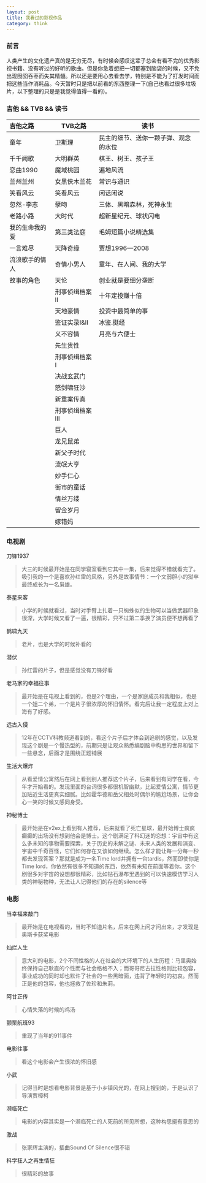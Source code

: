 ```yaml
---
layout: post
title: 我看过的影视作品
category: think
---
```


### 前言
人类产生的文化遗产真的是无穷无尽，有时候会感叹这辈子总会有看不完的优秀影视书籍、没有听过的好听的歌曲。但是你急着想把一切都塞到脑袋的时候，又不免出现囫囵吞枣而失其精髓。所以还是要用心去看去学，特别是不能为了打发时间而把这些当作消耗品。今天暂时只是把以前看的东西整理一下(自己也看过很多垃圾片，以下整理的只是是我觉得值得一看的)。

### 吉他 && TVB && 读书

|吉他之路|TVB之路|读书|
|:----|----|----|
|童年 	    |卫斯理 	      |民主的细节、送你一颗子弹、观念的水位|
|千千阙歌 	|大明群英 	    |棋王、树王、孩子王|
|恋曲1990 	|魔域桃园 	    |遍地风流|
|兰州兰州 	|女黑侠木兰花 	|常识与通识|
|笑看风云 	|笑看风云 	    |闲话闲说|
|忽然-李志 	|孽吻 	    |三体、黑暗森林，死神永生|
|老路小路 	|大时代	    |超新星纪元、球状闪电|
|我的生命我的爱 	  |第三类法庭 |毛姆短篇小说精选集|
|一言难尽 	        |天降奇缘 |贾想1996—2008|
|流浪歌手的情人     |奇情小男人 |童年、在人间、我的大学|
|故事的角色         | 天伦   |创业就是要细分垄断|
||刑事侦缉档案Ⅱ|十年定投赚十倍|
||天地豪情|投资中最简单的事|
||鉴证实录Ⅰ&Ⅱ|冰鉴.挺经|
||义不容情|月亮与六便士|
||先生贵性||
||刑事侦缉档案Ⅰ||
||决战玄武门||
||怒剑啸狂沙||
||新重案传真||
||刑事侦缉档案Ⅲ||
||巨人||
||龙兄鼠弟||
||新父子时代||
||流氓大亨||
||妙手仁心||
||街市的童话||
||情丝万缕||
||留金岁月||
||嫁错妈||

### 电视剧

刀锋1937

> 大三的时候最开始是在同学寝室看到它其中一集，后来觉得不错就看完了。吸引我的一个是喜欢孙红雷的风格，另外是故事情节：一个文弱胆小的狱卒最终成长为一名枭雄。

泰星来客

> 小学的时候就看过，当时对手臂上扎着一只蜘蛛似的生物可以当做武器印象很深，大学时候又看了一遍，很精彩，只不过第二季换了演员便不想再看了

鹤啸九天

> 老片，也是大学的时候补看的

潜伏

> 孙红雷的片子，但是感觉没有刀锋好看

老马家的幸福往事

> 最开始是在电视上看到的，也是2个理由，一个是家庭成员和我相似，也是一个姐二个弟，一个是片子很浓厚的怀旧情怀。看完后让我一定程度上对上海有了好感。

远古入侵

> 12年在CCTV科教频道看到的，看这个片子后才体会到追剧的感觉，以及发现这个剧是一个慢热型的，前期只是让观众熟悉编剧脑中构思的世界和留下一些悬念，后面才是围绕正题铺展

生活大爆炸

> 从看爱情公寓然后在网上看到别人推荐这个片子，后来看到有同学在看，今年才开始看的。发现里面的台词很多都很机智幽默，比起爱情公寓，情节更加贴近生活更真实细腻。比如霍华德和岳父相处时偶尔的尴尬场景，让你会心一笑的时候又感同身受。

神秘博士

> 最开始是在v2ex上看到有人推荐，后来就看了死亡星球，最开始博士疯疯癫癫的出场没有想到他会是博士。这个剧满足了科幻迷的恋想：宇宙中有这么多未知的事物需要探索，关于历史的未解之谜、未来人类的发展和演变、宇宙中千奇百怪，它们如何存在又该如何继续。怎么样才能让每一分每一秒都去发现答案？那就是成为一名Time lord并拥有一台tardis，然而即使你是Time lord，你依然有很多不知道的东西，依然有未知在前面等着你。这个剧很多对宇宙的设想都很精彩，比如钻石瀑布里遇到的可以快速模仿学习人类的神秘物种，无法让人记得他们的存在的silence等

### 电影

当幸福来敲门

> 最开始是在电视看的，当时不知道片名，后来在网上问才问出来，才发现是奥斯卡获奖电影

灿烂人生

> 意大利的电影，2个不同性格的人在社会的大环境下的人生历程：马里奥始终保持自己耿直的个性而与社会格格不入；而哥哥尼古拉性格则比较包容，事业成功的同时却也默许了社会的一些黑暗面，违背了年轻时的初衷。然而正是他的包容，他也拯救了佐珍和朱莉。

阿甘正传

> 心情失落的时候的鸡汤

颤栗航班93

> 重现了当年的911事件

电影往事

> 看这个电影会产生很浓的怀旧感

小武

> 记得当时是想看电影背景是基于小乡镇风光的，在网上搜到的，于是认识了导演贾樟柯

濒临死亡

> 电影的内容其实是一个濒临死亡的人死前的所见所想，这种构思挺有意思的

激战

> 张家辉主演的，插曲Sound Of Silence很不错

科学狂人之再生情狂

> 很精彩的故事
